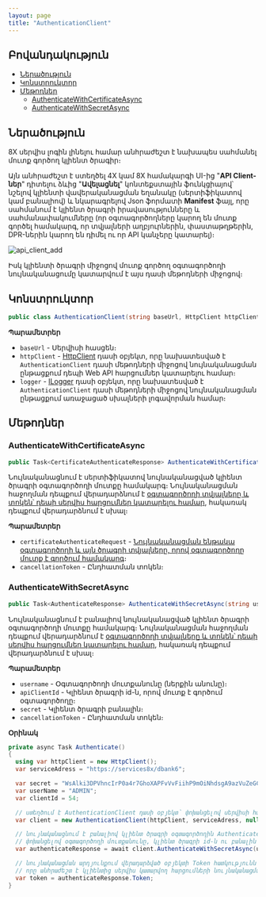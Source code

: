 ```yaml
---
layout: page
title: "AuthenticationClient" 
---
```


## Բովանդակություն

- [Ներածություն](#ներածություն)
- [Կոնստրուկտոր](#կոնստրուկտոր)
- [Մեթոդներ](#մեթոդներ)
  - [AuthenticateWithCertificateAsync](#authenticatewithcertificateasync)
  - [AuthenticateWithSecretAsync](#authenticatewithsecretasync)

## Ներածություն

8X սերվիս լոգին լինելու համար անհրաժեշտ է նախապես սահմանել մուտք գործող կլիենտ ծրագիր։

Այն անհրաժեշտ է ստեղծել 4X կամ 8X համակարգի UI-ից "**API Client-ներ**" դիտելու ձևից "**Ավելացնել**" կոնտեքստային ֆունկցիայով՝ նշելով կլիենտի վավերականացման եղանակը (սերտիֆիկատով կամ բանալիով) և նկարագրելով Json ֆորմատի **Manifest** ֆայլ, որը սահմանում է կլիենտ ծրագրի իրավասությունները և սահմանափակումները (որ օգտագործողները կարող են մուտք գործել համակարգ, որ տվյալների աղբյուրներին, փաստաթղթերին, DPR-ներին կարող են դիմել ու որ API կանչերը կատարել)։

![api_client_add](../images/api_client_add.png)

Իսկ կլիենտի ծրագրի միջոցով մուտք գործող օգտագործողի նույնականացումը կատարվում է այս դասի մեթոդների միջոցով։

## Կոնստրուկտոր

```c#
public class AuthenticationClient(string baseUrl, HttpClient httpClient, ILogger logger)
```

**Պարամետրեր**

* `baseUrl` - Սերվիսի հասցեն։
* `httpClient` - [HttpClient](https://learn.microsoft.com/en-us/dotnet/api/system.net.http.httpclient) դասի օբյեկտ, որը նախատեսված է `AuthenticationClient` դասի մեթոդների միջոցով նույնականացման ընթացքում դեպի Web API հարցումներ կատարելու համար։
* `logger` - [ILogger](https://learn.microsoft.com/en-us/dotnet/api/microsoft.extensions.logging.ilogger) դասի օբյեկտ, որը նախատեսված է `AuthenticationClient` դասի մեթոդների միջոցով նույնականացման ընթացքում առաջացած սխալների լոգավորման համար։ 

## Մեթոդներ

### AuthenticateWithCertificateAsync

```c#
public Task<CertificateAuthenticateResponse> AuthenticateWithCertificateAsync(CertificateAuthenticateRequest certificateAuthenticateRequest, CancellationToken cancellationToken = default)
```

Նույնականացնում է սերտիֆիկատով նույնականացված կլիենտ ծրագրի օգտագործողի մուտքը համակարգ։ Նույնականացման հաջողման դեպքում վերադարձնում է [օգտագործողի տվյալները և տոկեն՝ դեպի սերվիս հարցումներ կատարելու համար](../types/CertificateAuthenticateResponse.md), հակառակ դեպքում վերադարձնում է սխալ։

**Պարամետրեր**

* `certificateAuthenticateRequest` - [Նույնականացման ենթակա օգտագործողի և այն ծրագրի տվյալները, որով օգտագործողը մուտք է գործում համակարգ](../types/CertificateAuthenticateRequest.md)։
* `cancellationToken` - Ընդհատման տոկեն։

### AuthenticateWithSecretAsync

```c#
public Task<AuthenticateResponse> AuthenticateWithSecretAsync(string username, short apiClientId, string secret, CancellationToken cancellationToken = default)
```

Նույնականացնում է բանալիով նույնականացված կլիենտ ծրագրի օգտագործողի մուտքը համակարգ։ Նույնականացման հաջողման դեպքում վերադարձնում է [օգտագործողի տվյալները և տոկեն՝ դեպի սերվիս հարցումներ կատարելու համար](../types/AuthenticateResponse.md), հակառակ դեպքում վերադարձնում է սխալ։

**Պարամետրեր**

* `username` - Օգտագործողի մուտքանունը (ներքին անունը)։
* `apiClientId` - Կլիենտ ծրագրի id-ն, որով մուտք է գործում օգտագործողը։
* `secret` - Կլիենտ ծրագրի բանալին։
* `cancellationToken` - Ընդհատման տոկեն։

**Օրինակ**

```c#
private async Task Authenticate()
{
  using var httpClient = new HttpClient();
  var serviceAdress = "https://services8x/dbank6";

  var secret = "WsAlki3DPVhncIrP0a4r7GhoXAPFvVvFiihP9mOiNhdsgA9azVuZeGCYByRqS7ofJW7HQqswzc0I4dTCt4ycyVLEyuvHmA9U2YscZQvo0cAsvrAf267224JExaYFNRA";
  var userName = "ADMIN";
  var clientId = 54;

  // ստեղծում է AuthenticationClient դասի օբյեկտ՝ փոխանցելով սերվիսի հասցեն ու HttpClient դասի օբյեկտ՝ Web API-ին հարցումները ապահովելու համար
  var client = new AuthenticationClient(httpClient, serviceAdress, null);

  // նույնականացնում է բանալիով կլիենտ ծրագրի օգտագործողին AuthenticateWithSecretAsync մեթոդի միջոցով՝
  // փոխանցելով օգտագործողի մուտքանունը, կլիենտ ծրագրի id-ն ու բանալին
  var authenticateResponse = await client.AuthenticateWithSecretAsync(userName, clientId, secret);

  // նույնականացման արդյունքում վերադարձված օբյեկտի Token հատկությունն ենք ստանում, 
  // որը անհրաժեշտ է կլիենտից սերվիս կատարվող հարցումների նույնականացման համար
  var token = authenticateResponse.Token;
}
```
